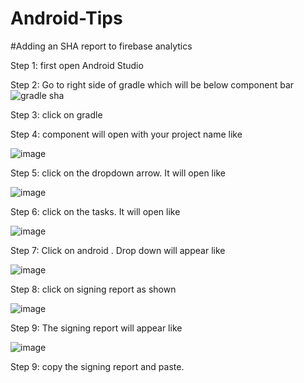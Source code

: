 # Android-Tips


#Adding an SHA report to firebase analytics

Step 1: first open Android Studio

Step 2: Go to right side of gradle which will be below component bar
![gradle sha](https://user-images.githubusercontent.com/101948486/215408598-2849057d-3181-4c4e-b371-74bcd20a5d95.PNG)


Step 3: click on gradle


Step 4: component will open with your project name like 

![image](https://user-images.githubusercontent.com/101948486/215408816-c7cb3988-1915-4f53-a514-5f32abd97b22.png)

Step 5: click on the dropdown arrow. It will open like 

![image](https://user-images.githubusercontent.com/101948486/215408993-56428072-79eb-4f43-98a5-cf59c8532ce2.png)

Step 6: click on the tasks. It will open like 

![image](https://user-images.githubusercontent.com/101948486/215409213-67272b42-02ed-4522-a56b-52a482ba8cab.png)

Step 7: Click on android . Drop down will appear like 

![image](https://user-images.githubusercontent.com/101948486/215409325-ee09216b-9520-4cd3-b78b-5e2ee872a6df.png)

Step 8: click on signing report as shown 

![image](https://user-images.githubusercontent.com/101948486/215409602-dcc4d5aa-92a8-4478-89b9-ad26298e382b.png)

Step 9: The signing report will appear like 

![image](https://user-images.githubusercontent.com/101948486/215409714-b70e3b81-3e62-45ce-afeb-1be829ddff2b.png)
 
 
 Step 9: copy the signing report and paste. 






